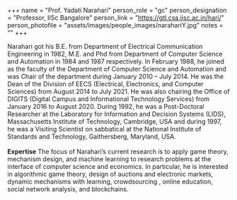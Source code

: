 +++
name = "Prof. Yadati Narahari"
person_role = "gc"
person_designation = "Professor, IISc Bangalore"
person_link = "https://gtl.csa.iisc.ac.in/hari/"
person_photofile = "assets/images/people_images/narahariY.jpg"
notes = ""
+++

Narahari got his B.E. from Department of Electrical Communication Engineering in 1982, M.E. and Phd from Department of
Computer Science and Automation in 1984 and 1987 respectively. In February 1988, he joined as the faculty of the
Department of Computer Science and Automation and was Chair of the department during January 2010 – July 2014. He was
the Dean of the Division of EECS (Electrical, Electronics, and Computer Sciences) from August 2014 to July 2021. He was
also chairing the Office of DIGITS (Digital Campus and Informational Technology Services) from January 2016 to August
2020. During 1992, he was a Post-Doctoral Researcher at the Laboratory for Information and Decision Systems (LIDS),
Massachusetts Institute of Technology, Cambridge, USA and during 1997, he was a Visiting Scientist on sabbatical at the
National Institute of Standards and Technology, Gaithersberg, Maryland, USA.
<br><br>
<b>Expertise</b>
The focus of Narahari’s current research is to apply game theory, mechanism design, and machine learning to research
problems at the interface of computer science and economics. In particular, he is interested in algorithmic game theory,
design of auctions and electronic markets, dynamic mechanisms with learning, crowdsourcing , online education, social
network analysis, and blockchains.